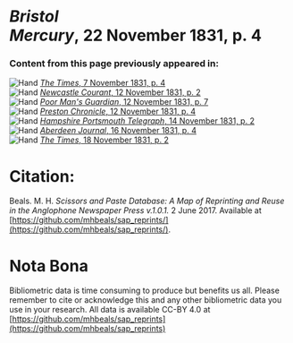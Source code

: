 # *Bristol Mercury*, 22 November 1831, p. 4  
  
### Content from this page previously appeared in:  
![Hand](http://scissorsandpaste.net/wp-content/uploads/2017/06/smallhandpointer.png) [*The Times*, 7 November 1831, p. 4](https://mhbeals.github.io/sap_html/The-Times/The-Times-7-November-1831-p-4)  
![Hand](http://scissorsandpaste.net/wp-content/uploads/2017/06/smallhandpointer.png) [*Newcastle Courant*, 12 November 1831, p. 2](https://mhbeals.github.io/sap_html/Newcastle-Courant/Newcastle-Courant-12-November-1831-p-2)  
![Hand](http://scissorsandpaste.net/wp-content/uploads/2017/06/smallhandpointer.png) [*Poor Man's Guardian*, 12 November 1831, p. 7](https://mhbeals.github.io/sap_html/Poor-Man's-Guardian/Poor-Man's-Guardian-12-November-1831-p-7)  
![Hand](http://scissorsandpaste.net/wp-content/uploads/2017/06/smallhandpointer.png) [*Preston Chronicle*, 12 November 1831, p. 4](https://mhbeals.github.io/sap_html/Preston-Chronicle/Preston-Chronicle-12-November-1831-p-4)  
![Hand](http://scissorsandpaste.net/wp-content/uploads/2017/06/smallhandpointer.png) [*Hampshire Portsmouth Telegraph*, 14 November 1831, p. 2](https://mhbeals.github.io/sap_html/Hampshire-Portsmouth-Telegraph/Hampshire-Portsmouth-Telegraph-14-November-1831-p-2)  
![Hand](http://scissorsandpaste.net/wp-content/uploads/2017/06/smallhandpointer.png) [*Aberdeen Journal*, 16 November 1831, p. 4](https://mhbeals.github.io/sap_html/Aberdeen-Journal/Aberdeen-Journal-16-November-1831-p-4)  
![Hand](http://scissorsandpaste.net/wp-content/uploads/2017/06/smallhandpointer.png) [*The Times*, 18 November 1831, p. 2](https://mhbeals.github.io/sap_html/The-Times/The-Times-18-November-1831-p-2)  


# Citation: 

Beals. M. H. *Scissors and Paste Database: A Map of Reprinting and Reuse in the Anglophone Newspaper Press v.1.0.1.* 2 June 2017. Available at [https://github.com/mhbeals/sap_reprints/](https://github.com/mhbeals/sap_reprints/). 

# Nota Bona

Bibliometric data is time consuming to produce but benefits us all. Please remember to cite or acknowledge this and any other bibliometric data you use in your research. All data is available CC-BY 4.0 at [https://github.com/mhbeals/sap_reprints](https://github.com/mhbeals/sap_reprints)